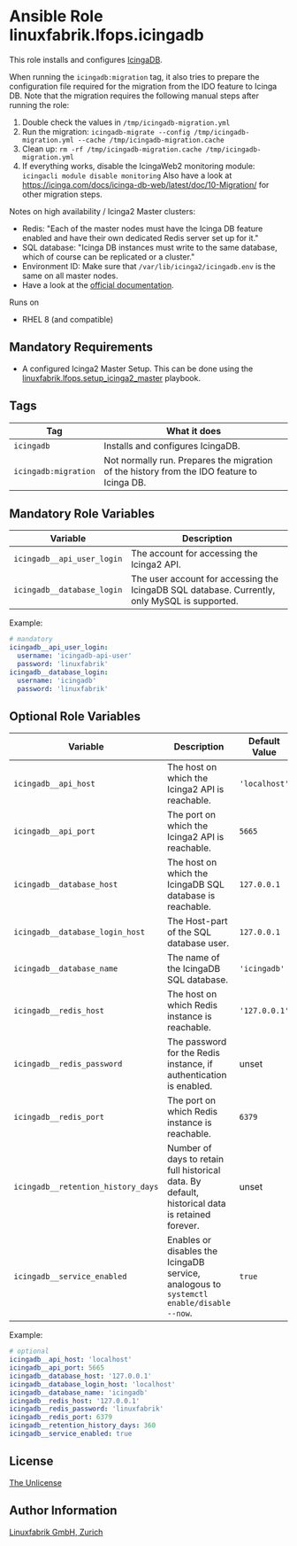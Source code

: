 # Ansible Role linuxfabrik.lfops.icingadb

This role installs and configures [IcingaDB](https://github.com/Icinga/icingadb).

When running the `icingadb:migration` tag, it also tries to prepare the configuration file required for the migration from the IDO feature to Icinga DB. Note that the migration requires the following manual steps after running the role:
1. Double check the values in `/tmp/icingadb-migration.yml`
2. Run the migration: `icingadb-migrate --config /tmp/icingadb-migration.yml --cache /tmp/icingadb-migration.cache`
3. Clean up: `rm -rf /tmp/icingadb-migration.cache /tmp/icingadb-migration.yml`
4. If everything works, disable the IcingaWeb2 monitoring module: `icingacli module disable monitoring`
Also have a look at https://icinga.com/docs/icinga-db-web/latest/doc/10-Migration/ for other migration steps.

Notes on high availability / Icinga2 Master clusters:
* Redis: "Each of the master nodes must have the Icinga DB feature enabled and have their own dedicated Redis server set up for it."
* SQL database: "Icinga DB instances must write to the same database, which of course can be replicated or a cluster."
* Environment ID: Make sure that `/var/lib/icinga2/icingadb.env` is the same on all master nodes.
* Have a look at the [official documentation](https://icinga.com/docs/icinga-db/latest/doc/05-Distributed-Setups/).

Runs on

* RHEL 8 (and compatible)


## Mandatory Requirements

* A configured Icinga2 Master Setup. This can be done using the [linuxfabrik.lfops.setup_icinga2_master](https://github.com/linuxfabrik/lfops/tree/main/playbooks/setup_icinga2_master.yml) playbook.


## Tags

| Tag        | What it does                                 |
| ---        | ------------                                 |
| `icingadb` | Installs and configures IcingaDB. |
| `icingadb:migration` | Not normally run. Prepares the migration of the history from the IDO feature to Icinga DB. |


## Mandatory Role Variables

| Variable | Description |
| -------- | ----------- |
| `icingadb__api_user_login` | The account for accessing the Icinga2 API. |
| `icingadb__database_login` | The user account for accessing the IcingaDB SQL database. Currently, only MySQL is supported. |

Example:
```yaml
# mandatory
icingadb__api_user_login:
  username: 'icingadb-api-user'
  password: 'linuxfabrik'
icingadb__database_login:
  username: 'icingadb'
  password: 'linuxfabrik'
```


## Optional Role Variables

| Variable | Description | Default Value |
| -------- | ----------- | ------------- |
| `icingadb__api_host` | The host on which the Icinga2 API is reachable. | `'localhost'` |
| `icingadb__api_port` | The port on which the Icinga2 API is reachable. | `5665` |
| `icingadb__database_host` | The host on which the IcingaDB SQL database is reachable. | `127.0.0.1` |
| `icingadb__database_login_host` | The Host-part of the SQL database user. | `127.0.0.1` |
| `icingadb__database_name` | The name of the IcingaDB SQL database. | `'icingadb'` |
| `icingadb__redis_host` | The host on which Redis instance is reachable. | `'127.0.0.1'` |
| `icingadb__redis_password` | The password for the Redis instance, if authentication is enabled. | unset |
| `icingadb__redis_port` | The port on which Redis instance is reachable. | `6379` |
| `icingadb__retention_history_days` | Number of days to retain full historical data. By default, historical data is retained forever. | unset |
| `icingadb__service_enabled` | Enables or disables the IcingaDB service, analogous to `systemctl enable/disable --now`. | `true` |

Example:
```yaml
# optional
icingadb__api_host: 'localhost'
icingadb__api_port: 5665
icingadb__database_host: '127.0.0.1'
icingadb__database_login_host: 'localhost'
icingadb__database_name: 'icingadb'
icingadb__redis_host: '127.0.0.1'
icingadb__redis_password: 'linuxfabrik'
icingadb__redis_port: 6379
icingadb__retention_history_days: 360
icingadb__service_enabled: true
```


## License

[The Unlicense](https://unlicense.org/)


## Author Information

[Linuxfabrik GmbH, Zurich](https://www.linuxfabrik.ch)
